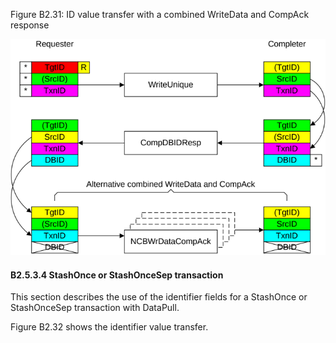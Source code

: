 Figure B2.31: ID value transfer with a combined WriteData and CompAck response

![Image](page_122/image_000000_1be8d0c3b0f05cd263726b44f8de8fd4e4648013de3e2d772589276b74869519.png)

#### B2.5.3.4 StashOnce or StashOnceSep transaction

This section describes the use of the identifier fields for a StashOnce or StashOnceSep transaction with DataPull.

Figure B2.32 shows the identifier value transfer.